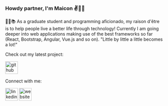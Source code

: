 ### Howdy partner, I'm Maicon ✌️:man_technologist:

:scientist::books: As a graduate student and programming aficionado, my raison d'être is to help people live a better life through technology! Currently I am going deeper into web applications making use of the best frameworks so far (React, Bootstrap, Angular, Vue.js and so on). "Little by little a little becomes a lot!"  

Check out my latest project:

[<img src='https://cdn.jsdelivr.net/npm/simple-icons@3.0.1/icons/github.svg' alt='github' height='40'>](https://github.com/Polymathing/Simon-Game)  

Connect with me:

[<img src='https://cdn.jsdelivr.net/npm/simple-icons@3.0.1/icons/linkedin.svg' alt='linkedin' height='40'>](https://www.linkedin.com/in/maiconr/)  [<img src='https://cdn.jsdelivr.net/npm/simple-icons@3.0.1/icons/icloud.svg' alt='website' height='40'>](https://maiconrodrigues.net/)
